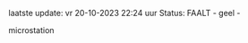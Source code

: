 laatste update: 
vr 20-10-2023 22:24   uur 
Status: FAALT - geel - 
<div class="service Y">microstation</div>